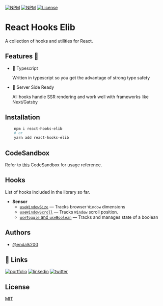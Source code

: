 [![NPM](https://img.shields.io/npm/v/react-hooks-elib)](https://www.npmjs.com/package/react-hooks-elib)
[![NPM](https://img.shields.io/npm/dm/react-hooks-elib)](https://www.npmjs.com/package/react-hooks-elib)
[![License](https://img.shields.io/github/license/endalk200/react-hooks-elib)](/LICENSE)

# React Hooks Elib

A collection of hooks and utilities for React.

## Features 🚀

-   🔮 Typescript

    Written in typescript so you get the advantage of strong type safety

-   🧠 Server Side Ready

    All hooks handle SSR rendering and work well with frameworks like Next/Gatsby

## Installation

```bash
    npm i react-hooks-elib
    # or
    yarn add react-hooks-elib
```

## CodeSandbox

Refer to [this](https://codesandbox.io/s/react-hooks-elib-ern8o) CodeSandbox for usage reference.

## Hooks

List of hooks included in the library so far.

-   **Sensor**
    -   [`useWindowSize`](./useWindowSize.md) &mdash; Tracks browser `Window` dimensions
    -   [`useWindowScroll`](.//useWindowScroll.md) &mdash; Tracks `Window` scroll position.
    -   [`useToggle` and `useBoolean`](.//useToggle.md) &mdash; Tracks and manages state of a boolean

## Authors

-   [@endalk200](https://www.github.com/endalk200)

## 🔗 Links

[![portfolio](https://img.shields.io/badge/my_portfolio-000?style=for-the-badge&logo=ko-fi&logoColor=white)](https://endalk200.com/)
[![linkedin](https://img.shields.io/badge/linkedin-0A66C2?style=for-the-badge&logo=linkedin&logoColor=white)](https://www.linkedin.com/in/endalk200/)
[![twitter](https://img.shields.io/badge/twitter-1DA1F2?style=for-the-badge&logo=twitter&logoColor=white)](https://twitter.com/endalk200)

## License

[MIT](https://choosealicense.com/licenses/mit/)
